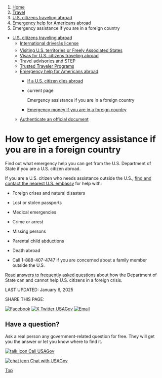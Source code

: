 1. [Home](/)
2. [Travel](/travel)
3. [U.S. citizens traveling abroad](/travel-abroad)
4. [Emergency help for Americans abroad](/emergency-abroad)
5. Emergency assistance if you are in a foreign country

* [U.S. citizens traveling abroad](/travel-abroad)
  + [International driverâs license](/international-drivers-license)
  + [Visiting U.S. territories or Freely Associated States](/visit-territories)
  + [Visas for U.S. citizens traveling abroad](/visas-citizens-traveling-abroad)
  + [Travel advisories and STEP](/travel-advisory)
  + [Trusted Traveler Programs](/trusted-traveler-program)
  + [Emergency help for Americans abroad](/emergency-abroad)
    - [If a U.S. citizen dies abroad](/death-abroad)
    - current page

      Emergency assistance if you are in a foreign country
    - [Emergency money if you are in a foreign country](/emergency-money-abroad)
  + [Authenticate an official document](/authenticate-us-document)

How to get emergency assistance if you are in a foreign country
===============================================================

Find out what emergency help you can get from the U.S. Department of State if you are a U.S. citizen abroad.

If you are a U.S. citizen who needs assistance outside the U.S.,
[find and contact the nearest U.S. embassy](https://www.usembassy.gov/)
for help with:

* Foreign crises and natural disasters
* Lost or stolen passports
* Medical emergencies
* Crime or arrest
* Missing persons
* Parental child abductions
* Death abroad

* Call 1-888-407-4747 if you are concerned about a family member outside the U.S.

[Read answers to frequently asked questions](https://travel.state.gov/content/travel/en/international-travel/emergencies/what-state-dept-can-cant-do-crisis.html)
about how the Department of State can and cannot help U.S. citizens in a foreign crisis.

LAST UPDATED:
January 6, 2025

SHARE THIS PAGE:

[![Facebook](/themes/custom/usagov/images/social-media-icons/Facebook_Icon.svg)](https://www.facebook.com/sharer/sharer.php?u=https://www.usa.gov/emergency-assistance-abroad&v=3)
[![X Twitter USAGov](/themes/custom/usagov/images/social-media-icons/X_Twitter_Icon.svg?version=2)](https://twitter.com/intent/tweet?source=webclient&text=https://www.usa.gov/emergency-assistance-abroad)
[![Email](/themes/custom/usagov/images/social-media-icons/Email_Icon.svg?version=2)](mailto:?subject=https://www.usa.gov/emergency-assistance-abroad)

Have a question?
----------------

Ask a real person any government-related question for free. They will get you the answer or let you know where to find it.

[![talk icon](/themes/custom/usagov/images/ICONS_talk.png)
Call USAGov](/phone)

[![chat icon](/themes/custom/usagov/images/ICONS_chat.png)
Chat with USAGov](/chat)

[Top](#main-content)